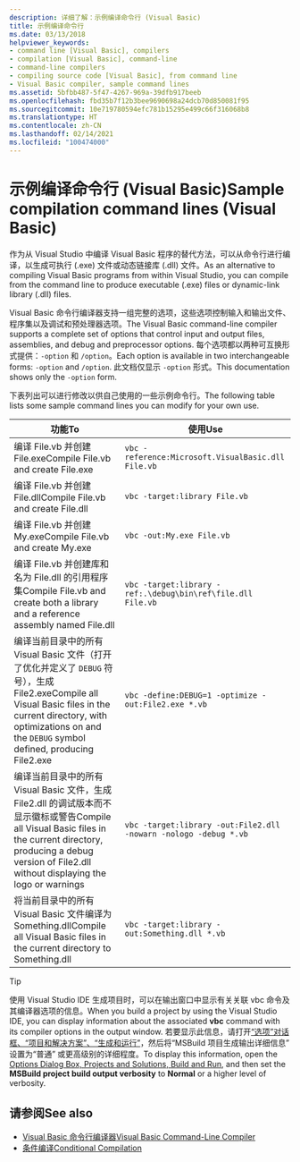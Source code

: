 ```yaml
---
description: 详细了解：示例编译命令行 (Visual Basic)
title: 示例编译命令行
ms.date: 03/13/2018
helpviewer_keywords:
- command line [Visual Basic], compilers
- compilation [Visual Basic], command-line
- command-line compilers
- compiling source code [Visual Basic], from command line
- Visual Basic compiler, sample command lines
ms.assetid: 5bfbb487-5f47-4267-969a-39dfb917beeb
ms.openlocfilehash: fbd35b7f12b3bee9690698a24dcb70d850081f95
ms.sourcegitcommit: 10e719780594efc781b15295e499c66f316068b8
ms.translationtype: HT
ms.contentlocale: zh-CN
ms.lasthandoff: 02/14/2021
ms.locfileid: "100474000"
---
```

# <a name="sample-compilation-command-lines-visual-basic"></a><span data-ttu-id="4d979-103">示例编译命令行 (Visual Basic)</span><span class="sxs-lookup"><span data-stu-id="4d979-103">Sample compilation command lines (Visual Basic)</span></span>

<span data-ttu-id="4d979-104">作为从 Visual Studio 中编译 Visual Basic 程序的替代方法，可以从命令行进行编译，以生成可执行 (.exe) 文件或动态链接库 (.dll) 文件。</span><span class="sxs-lookup"><span data-stu-id="4d979-104">As an alternative to compiling Visual Basic programs from within Visual Studio, you can compile from the command line to produce executable (.exe) files or dynamic-link library (.dll) files.</span></span>

<span data-ttu-id="4d979-105">Visual Basic 命令行编译器支持一组完整的选项，这些选项控制输入和输出文件、程序集以及调试和预处理器选项。</span><span class="sxs-lookup"><span data-stu-id="4d979-105">The Visual Basic command-line compiler supports a complete set of options that control input and output files, assemblies, and debug and preprocessor options.</span></span> <span data-ttu-id="4d979-106">每个选项都以两种可互换形式提供：`-option` 和 `/option`。</span><span class="sxs-lookup"><span data-stu-id="4d979-106">Each option is available in two interchangeable forms: `-option` and `/option`.</span></span> <span data-ttu-id="4d979-107">此文档仅显示 `-option` 形式。</span><span class="sxs-lookup"><span data-stu-id="4d979-107">This documentation shows only the `-option` form.</span></span>

<span data-ttu-id="4d979-108">下表列出可以进行修改以供自己使用的一些示例命令行。</span><span class="sxs-lookup"><span data-stu-id="4d979-108">The following table lists some sample command lines you can modify for your own use.</span></span>

|<span data-ttu-id="4d979-109">功能</span><span class="sxs-lookup"><span data-stu-id="4d979-109">To</span></span>|<span data-ttu-id="4d979-110">使用</span><span class="sxs-lookup"><span data-stu-id="4d979-110">Use</span></span>|
|--------|---------|
|<span data-ttu-id="4d979-111">编译 File.vb 并创建 File.exe</span><span class="sxs-lookup"><span data-stu-id="4d979-111">Compile File.vb and create File.exe</span></span>|`vbc -reference:Microsoft.VisualBasic.dll File.vb`|
|<span data-ttu-id="4d979-112">编译 File.vb 并创建 File.dll</span><span class="sxs-lookup"><span data-stu-id="4d979-112">Compile File.vb and create File.dll</span></span>|`vbc -target:library File.vb`|
|<span data-ttu-id="4d979-113">编译 File.vb 并创建 My.exe</span><span class="sxs-lookup"><span data-stu-id="4d979-113">Compile File.vb and create My.exe</span></span>|`vbc -out:My.exe File.vb`|
|<span data-ttu-id="4d979-114">编译 File.vb 并创建库和名为 File.dll 的引用程序集</span><span class="sxs-lookup"><span data-stu-id="4d979-114">Compile File.vb and create both a library and a reference assembly named File.dll</span></span>|`vbc -target:library -ref:.\debug\bin\ref\file.dll File.vb`|
|<span data-ttu-id="4d979-115">编译当前目录中的所有 Visual Basic 文件（打开了优化并定义了 `DEBUG` 符号），生成 File2.exe</span><span class="sxs-lookup"><span data-stu-id="4d979-115">Compile all Visual Basic files in the current directory, with optimizations on and the `DEBUG` symbol defined, producing File2.exe</span></span>|`vbc -define:DEBUG=1 -optimize -out:File2.exe *.vb`|
|<span data-ttu-id="4d979-116">编译当前目录中的所有 Visual Basic 文件，生成 File2.dll 的调试版本而不显示徽标或警告</span><span class="sxs-lookup"><span data-stu-id="4d979-116">Compile all Visual Basic files in the current directory, producing a debug version of File2.dll without displaying the logo or warnings</span></span>|`vbc -target:library -out:File2.dll -nowarn -nologo -debug *.vb`|
|<span data-ttu-id="4d979-117">将当前目录中的所有 Visual Basic 文件编译为 Something.dll</span><span class="sxs-lookup"><span data-stu-id="4d979-117">Compile all Visual Basic files in the current directory to Something.dll</span></span>|`vbc -target:library -out:Something.dll *.vb`|

> [!TIP]
> <span data-ttu-id="4d979-118">使用 Visual Studio IDE 生成项目时，可以在输出窗口中显示有关关联 vbc  命令及其编译器选项的信息。</span><span class="sxs-lookup"><span data-stu-id="4d979-118">When you build a project by using the Visual Studio IDE, you can display information about the associated **vbc** command with its compiler options in the output window.</span></span> <span data-ttu-id="4d979-119">若要显示此信息，请打开[“选项”对话框、“项目和解决方案”、“生成和运行”](/visualstudio/ide/reference/options-dialog-box-projects-and-solutions-build-and-run)，然后将“MSBuild 项目生成输出详细信息”  设置为“普通”  或更高级别的详细程度。</span><span class="sxs-lookup"><span data-stu-id="4d979-119">To display this information, open the [Options Dialog Box,  Projects and Solutions, Build and Run](/visualstudio/ide/reference/options-dialog-box-projects-and-solutions-build-and-run), and then set the **MSBuild project build output verbosity** to **Normal** or a higher level of verbosity.</span></span>

## <a name="see-also"></a><span data-ttu-id="4d979-120">请参阅</span><span class="sxs-lookup"><span data-stu-id="4d979-120">See also</span></span>

- [<span data-ttu-id="4d979-121">Visual Basic 命令行编译器</span><span class="sxs-lookup"><span data-stu-id="4d979-121">Visual Basic Command-Line Compiler</span></span>](index.md)
- [<span data-ttu-id="4d979-122">条件编译</span><span class="sxs-lookup"><span data-stu-id="4d979-122">Conditional Compilation</span></span>](../../programming-guide/program-structure/conditional-compilation.md)
